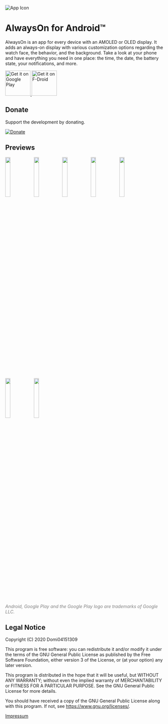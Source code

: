 ![App Icon](https://raw.githubusercontent.com/Domi04151309/AlwaysOn/master/app/src/main/res/mipmap-xxxhdpi/ic_launcher.webp)

# AlwaysOn for Android™

AlwaysOn is an app for every device with an AMOLED or OLED display.
It adds an always-on display with various customization options regarding the watch face, the
behavior, and the background.
Take a look at your phone and have everything you need in one place: the time, the date, the battery
state, your notifications, and more.

<a href='https://play.google.com/store/apps/details?id=io.github.domi04151309.alwayson'>
  <img src='https://play.google.com/intl/en_us/badges/images/generic/en_badge_web_generic.png'
  alt='Get it on Google Play'
  height="80"/>
</a>
<a href="https://f-droid.org/packages/io.github.domi04151309.alwayson">
  <img src="https://fdroid.gitlab.io/artwork/badge/get-it-on.png"
  alt="Get it on F-Droid"
  height="80"/>
</a>

## Donate

Support the development by donating.

<a href="https://www.paypal.com/donate/?hosted_button_id=487FTCX52P9WA">
	<img src="https://img.shields.io/badge/-Donate-black?style=for-the-badge&logo=paypal" alt="Donate">
</a>

## Previews

<img src="https://raw.githubusercontent.com/Domi04151309/AlwaysOn/master/fastlane/metadata/android/en-US/images/phoneScreenshots/1.jpg" width="18%" /><img src="https://raw.githubusercontent.com/Domi04151309/AlwaysOn/master/fastlane/metadata/android/en-US/images/phoneScreenshots/2.jpg" width="18%" /><img src="https://raw.githubusercontent.com/Domi04151309/AlwaysOn/master/fastlane/metadata/android/en-US/images/phoneScreenshots/3.jpg" width="18%" /><img src="https://raw.githubusercontent.com/Domi04151309/AlwaysOn/master/fastlane/metadata/android/en-US/images/phoneScreenshots/4.jpg" width="18%" /><img src="https://raw.githubusercontent.com/Domi04151309/AlwaysOn/master/fastlane/metadata/android/en-US/images/phoneScreenshots/5.jpg" width="18%" /><img src="https://raw.githubusercontent.com/Domi04151309/AlwaysOn/master/fastlane/metadata/android/en-US/images/phoneScreenshots/6.jpg" width="18%" /><img src="https://raw.githubusercontent.com/Domi04151309/AlwaysOn/master/fastlane/metadata/android/en-US/images/phoneScreenshots/7.jpg" width="18%" />

<i style="color:gray;">Android, Google Play and the Google Play logo are trademarks of Google
LLC.</i>

## Legal Notice

Copyright (C) 2020 Domi04151309

This program is free software: you can redistribute it and/or modify
it under the terms of the GNU General Public License as published by
the Free Software Foundation, either version 3 of the License, or
(at your option) any later version.

This program is distributed in the hope that it will be useful,
but WITHOUT ANY WARRANTY; without even the implied warranty of
MERCHANTABILITY or FITNESS FOR A PARTICULAR PURPOSE. See the
GNU General Public License for more details.

You should have received a copy of the GNU General Public License
along with this program. If not, see <https://www.gnu.org/licenses/>.

<a href="https://anvil-solutions.com/de/imprint">Impressum</a>
